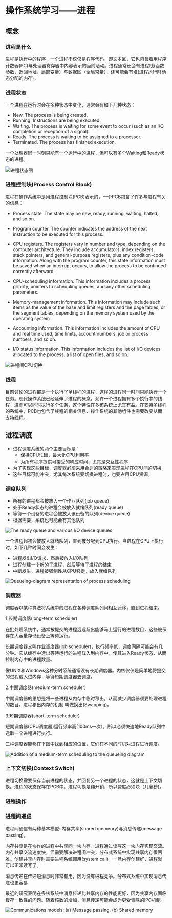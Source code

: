# 操作系统学习——进程

## 概念

### 进程是什么

进程是执行中的程序，一个进程不仅仅是程序代码，即文本区，它也包含着用程序计数器(PC)与处理器寄存器中内容表示的当前活动。进程通常还会有进程栈(函数参数，返回地址，局部变量）与数据区（全局常量），还可能会有堆(进程运行时动态分配的内存)。

### 进程状态

一个进程在运行时会在多种状态中变化，通常会有如下几种状态：

* New. The process is being created.
* Running. Instructions are being executed.
* Waiting. The process is waiting for some event to occur (such as an I/O completion or reception of a signal).
* Ready. The process is waiting to be assigned to a processor.
* Terminated. The process has finished execution.

一个处理器同一时刻只能有一个运行中的进程，但可以有多个Waiting和Ready状态的进程。

![进程状态图](https://ss2.bdstatic.com/70cFvnSh_Q1YnxGkpoWK1HF6hhy/it/u=2859404340,3875457948&fm=27&gp=0.jpg)

### 进程控制块(Process Control Block)

进程在操作系统中是用进程控制块(PCB)表示的，一个PCB包含了许多与进程有关的信息：

* Process state. The state may be new, ready, running, waiting, halted, and so on.

* Program counter. The counter indicates the address of the next instruction to be executed for this process.

* CPU registers. The registers vary in number and type, depending on the computer architecture. They include accumulators, index registers, stack pointers, and general-purpose registers, plus any condition-code
information. Along with the program counter, this state information must be saved when an interrupt occurs, to allow the process to be continued correctly afterward.

* CPU-scheduling information. This information includes a process priority, pointers to scheduling queues, and any other scheduling parameters.

* Memory-management information. This information may include such items as the value of the base and limit registers and the page tables, or the segment tables, depending on the memory system used by the operating system 

* Accounting information. This information includes the amount of CPU and real time used, time limits, account numbers, job or process numbers, and so on.

* I/O status information. This information includes the list of I/O devices allocated to the process, a list of open files, and so on.

![进程间CPU切换](http://img.my.csdn.net/uploads/201303/18/1363591050_7915.jpg)

### 线程

目前讨论的进程都是一个执行了单线程的进程，这样的进程同一时间只能执行一个任务。现代操作系统已经延伸了进程的概念，允许一个进程拥有多个执行中的线程，进而可以同时执行多个任务，这个特性在多核系统上尤其有益。在支持多线程的系统中，PCB也包含了线程的相关信息，操作系统的其他组件也需要改变从而支持线程。

## 进程调度

- 进程调度系统的两个主要目标是：
    - 保持CPU忙碌，最大化CPU利用率
    - 为所有程序提供可接受的响应时间，尤其是交互性程序  
- 为了实现这些目标，调度器必须采用合适的策略来实现进程在CPU间的切换
- 这些目标可能冲突，尤其每次系统要切换进程时，也要占用CPU资源。

### 调度队列

- 所有的进程都会被放入一个作业队列(job queue)
- 处于Ready状态的进程会被放入就绪队列(ready queue)
- 等待一个设备的进程会被放入该设备的队列(device queue)
- 根据需要，系统也可能会有其他队列

![The ready queue and various I/O device queues](https://www2.cs.uic.edu/~jbell/CourseNotes/OperatingSystems/images/Chapter3/3_04_ProcessSwitch.jpg)

一个进程起初会被放入就绪队列，直到被分配到CPU执行。当进程在CPU上执行时，如下几种时间会发生：

- 进程发出I/O请求，然后被放入I/O队列
- 进程创建一个新的子进程，然后等待子进程的结束
- 中断发生，进程被强制性从CPU移走，放入就绪队列

![ Queueing-diagram representation of process scheduling](https://www2.cs.uic.edu/~jbell/CourseNotes/OperatingSystems/images/Chapter3/3_06_QueueingDiagram.jpg)

### 调度器

调度器以某种算法将系统中的进程在各种调度队列间相互迁移，直到进程结束。

1.长期调度器(long-term scheduler)

在批处理系统中，通常被提交的进程远远超出能够马上运行的进程数目，这些被保存在大容量存储设备上等待运行。

长期调度器又叫作业调度器(job scheduler)，执行频率低，调度间隔可能会有几分钟。它从缓存中选出等待运行的进程载入到内存中，使其进入Ready状态，从而控制内存中的进程数量。

像UNIX和Windows这种分时系统通常没有长期调度器。内核仅仅是简单地将提交的进程载入进内存，等待短期调度器去调度。

2.中期调度器(medium-term scheduler)

中期调度器的思想是将一些进程从内存中临时移出，从而减少调度器须要处理进程的数目。进程移出内存的机制
叫做换出(Swapping)。

3.短期调度器(short-term scheduler)

短期调度器(CPU调度器)运行频率高(100ms一次），所以必须快速地Ready队列中选取一个进程进行执行。

三种调度器能够在下图中找到相应的位置，它们在不同的时机对进程进行调度。

![Addition of a medium-term scheduling to the queueing diagram](https://www2.cs.uic.edu/~jbell/CourseNotes/OperatingSystems/images/Chapter3/3_07_QueuingDiagram2.jpg)

### 上下文切换(Context Switch)

进程切换需要保存当前进程的状态，并回复另一个进程的状态，这就是上下文切换。进程的状态保存在PCB中。进程切换是纯开销，所以速度必须块（几毫秒)。

### 进程操作

### 进程间通信

进程间通信有两种基本模型: 内存共享(shared memeory)与消息传递(message passing)。

内存共享是在协作的进程中共享同一块内存，进程通过读写这一块内存实现交流。内存共享交流速度快，但需要解决进程间冲突，分布式系统中实现共享内存很困难。创建共享内存时需要进程系统调用(system call)，一旦内存创建好，进程就可以正常读写了。

消息传递在传递短消息时非常有用，因为没有进程竞争。分布式系统中实现消息传递也更容易

最近的研究表明在多核系统中消息传递比共享内存的性能更好，因为共享内存面临缓存一致性的问题。随着核数的增加，消息传递可能会成为更受青睐的IPC机制。

![ Communications models: (a) Message passing. (b) Shared memory](https://www2.cs.uic.edu/~jbell/CourseNotes/OperatingSystems/images/Chapter3/3_12_CommunicationsModels.jpg)
